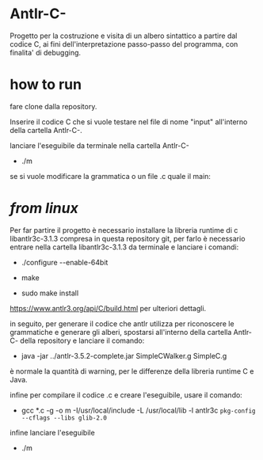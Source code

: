 # Antlr-C-

Progetto per la costruzione e visita di un albero sintattico a partire dal codice C,
ai fini dell'interpretazione passo-passo del programma, con finalita' di debugging.



# how to run

fare clone dalla repository.

Inserire il codice C che si vuole testare nel file di nome "input" all'interno della cartella Antlr-C-.

lanciare l'eseguibile da terminale nella cartella Antlr-C-
* ./m


se si vuole modificare la grammatica o un file .c quale il main:

# *from linux*

Per far partire il progetto è necessario installare la libreria runtime di c libantlr3c-3.1.3 compresa in questa repository git, per farlo è necessario
entrare nella cartella libantlr3c-3.1.3 da terminale e lanciare i comandi:


* ./configure --enable-64bit


* make


* sudo make install

https://www.antlr3.org/api/C/build.html per ulteriori dettagli.

in seguito, per generare il codice che antlr utilizza per riconoscere le grammatiche e generare gli alberi, spostarsi all'interno della cartella
Antlr-C- della repository e lanciare il comando:

* java -jar ../antlr-3.5.2-complete.jar SimpleCWalker.g SimpleC.g

è normale la quantità di warning, per le differenze della libreria runtime C e Java.

infine per compilare il codice .c e creare l'eseguibile, usare il comando:


* gcc *.c -g -o m -I/usr/local/include -L /usr/local/lib -l antlr3c `pkg-config --cflags --libs glib-2.0`

infine lanciare l'eseguibile 


* ./m

